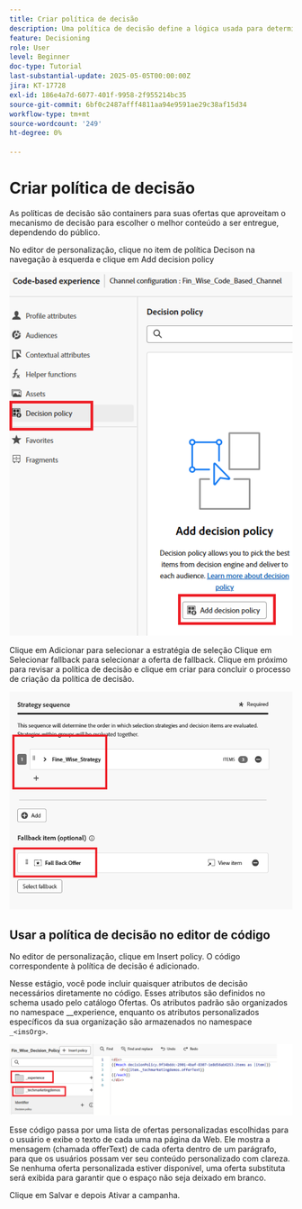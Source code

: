 ```yaml
---
title: Criar política de decisão
description: Uma política de decisão define a lógica usada para determinar quais ofertas são entregues a um usuário durante a personalização.
feature: Decisioning
role: User
level: Beginner
doc-type: Tutorial
last-substantial-update: 2025-05-05T00:00:00Z
jira: KT-17728
exl-id: 186e4a7d-6077-401f-9958-2f955214bc35
source-git-commit: 6bf0c2487afff4811aa94e9591ae29c38af15d34
workflow-type: tm+mt
source-wordcount: '249'
ht-degree: 0%

---
```


# Criar política de decisão

As políticas de decisão são containers para suas ofertas que aproveitam o mecanismo de decisão para escolher o melhor conteúdo a ser entregue, dependendo do público.

No editor de personalização, clique no item de política Decison na navegação à esquerda e clique em Add decision policy

![criar-política-decisão](assets/decision-policy.png)

Clique em Adicionar para selecionar a estratégia de seleção
Clique em Selecionar fallback para selecionar a oferta de fallback.
Clique em próximo para revisar a política de decisão e clique em criar para concluir o processo de criação da política de decisão.


![política-decisão](assets/decision-policy2.png)


## Usar a política de decisão no editor de código

No editor de personalização, clique em Insert policy. O código correspondente à política de decisão é adicionado.

Nesse estágio, você pode incluir quaisquer atributos de decisão necessários diretamente no código. Esses atributos são definidos no schema usado pelo catálogo Ofertas. Os atributos padrão são organizados no namespace __experience, enquanto os atributos personalizados específicos da sua organização são armazenados no namespace `_<imsOrg>`.

![using_decision_policy](assets/Insert-policy.png)

Esse código passa por uma lista de ofertas personalizadas escolhidas para o usuário e exibe o texto de cada uma na página da Web. Ele mostra a mensagem (chamada offerText) de cada oferta dentro de um parágrafo, para que os usuários possam ver seu conteúdo personalizado com clareza.
Se nenhuma oferta personalizada estiver disponível, uma oferta substituta será exibida para garantir que o espaço não seja deixado em branco.

Clique em Salvar e depois Ativar a campanha.
